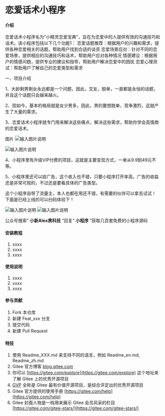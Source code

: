 # 恋爱话术小程序

#### 介绍
恋爱话术小程序名为"小精灵恋爱宝典"，旨在为恋爱中的人提供有效的沟通技巧和话术。该小程序包括以下几个功能1：
恋爱话题推荐：根据用户的兴趣和需求，提供各种恋爱相关的话题，帮助用户找到合适的谈资
恋爱场景应对：针对不同的恋爱场景，提供相应的沟通技巧和话术，帮助用户应对各种情况
情感建议：根据用户的情感问题，提供专业的建议和指导，帮助用户解决恋爱中的困扰
恋爱心理测试：帮助用户了解自己的恋爱类型和需求

一、项目介绍



1、大龄剩男剩女永远都是一个问题，因此，交友，脱单，一直都是永恒的话题，并且这个话题只会越来越火。

2、现如今，基本的格局就是女少男多，因此，男的要想脱单，竞争激烈，这就产生了大量的需求。

3、恋爱话术小程序就专门用来解决这些痛点，解决这些需求，帮助你学会高情商的恋爱话术。

图片
![输入图片说明](https://foruda.gitee.com/images/1695434737819419381/0e829ac2_10746571.png "屏幕截图")

![输入图片说明](https://foruda.gitee.com/images/1695434825363545598/b453ceb6_10746571.jpeg "恋爱话术.jpg")

4、小程序里有升级VIP付费的项目，这就是主要变现方式，一单从9.9到49元不等。

5、小程序里还可以挂广告，这个收入也不错，只要小程序打开率高，广告的收益还是非常可观的，不过还是要看具体的广告类型。


这个小程序自带了流量主，本人也都在用还不错，有需要的伙伴可以拿去试试！
下面是已经上线的可以扫码体验下！

![输入图片说明](https://foruda.gitee.com/images/1695434851104911101/d2946f69_10746571.jpeg "去水印.jpg")
![输入图片说明](https://foruda.gitee.com/images/1695434862629732359/80e622ef_10746571.jpeg "精选头像.jpg")



公众号搜索“ **小新Alex黑科技** ”回复“ **小程序** ”获取几百套免费的小程序源码
#### 安装教程

1.  xxxx
2.  xxxx
3.  xxxx

#### 使用说明

1.  xxxx
2.  xxxx
3.  xxxx

#### 参与贡献

1.  Fork 本仓库
2.  新建 Feat_xxx 分支
3.  提交代码
4.  新建 Pull Request


#### 特技

1.  使用 Readme\_XXX.md 来支持不同的语言，例如 Readme\_en.md, Readme\_zh.md
2.  Gitee 官方博客 [blog.gitee.com](https://blog.gitee.com)
3.  你可以 [https://gitee.com/explore](https://gitee.com/explore) 这个地址来了解 Gitee 上的优秀开源项目
4.  [GVP](https://gitee.com/gvp) 全称是 Gitee 最有价值开源项目，是综合评定出的优秀开源项目
5.  Gitee 官方提供的使用手册 [https://gitee.com/help](https://gitee.com/help)
6.  Gitee 封面人物是一档用来展示 Gitee 会员风采的栏目 [https://gitee.com/gitee-stars/](https://gitee.com/gitee-stars/)
